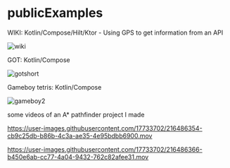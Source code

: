 # publicExamples

WIKI: Kotlin/Compose/Hilt/Ktor - Using GPS to get information from an API

![wiki](https://user-images.githubusercontent.com/17733702/217066635-e0d2d287-9303-4dd4-9f3b-ac1710e84f0e.gif)



GOT: Kotlin/Compose

![gotshort](https://user-images.githubusercontent.com/17733702/217055877-0a7788ee-87a4-41e3-acf9-ffefb9e04751.gif)


Gameboy tetris: Kotlin/Compose

![gameboy2](https://user-images.githubusercontent.com/17733702/217046867-97218a15-d7f9-4e5c-9ad8-0fd0d307c4d3.gif)


some videos of an A* pathfinder project I made

https://user-images.githubusercontent.com/17733702/216486354-cb9c25db-b86b-4c3a-ae35-4e95bdbb6900.mov



https://user-images.githubusercontent.com/17733702/216486366-b450e6ab-cc77-4a04-9432-762c82afee31.mov

